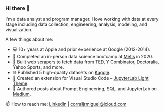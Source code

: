 ### Hi there 👋

I'm a data analyst and program manager. I love working with data at every stage including data collection, engineering, analysis, modeling, and visualization. 

A few things about me:
- 💻 10+ years at Apple and prior experience at Google (2012-2014).
- 🔭 Completed an in-person data science bootcamp at [Metis](https://www.linkedin.com/school/metis/) in 2020.
- 🤖 Built web scrapers to fetch data from TED, Y Combinator, Doctoralia, Yahoo Sports, and more.
- 🌐 Published 5 high-quality datasets on [Kaggle](https://www.kaggle.com/miguelcorraljr/datasets).
- 🎨 Created an extension for Visual Studio Code – [JupyterLab Light Theme](https://marketplace.visualstudio.com/items?itemName=MiguelCorralJr.jupyterlab-light-theme).
- 📝 Authored posts about Prompt Engineering, SQL, and JupyterLab on [Medium](https://medium.com/@corraljrmiguel).


📫 How to reach me: [LinkedIn](https://www.linkedin.com/in/imiguel/) | <corraljrmiguel@icloud.com>
